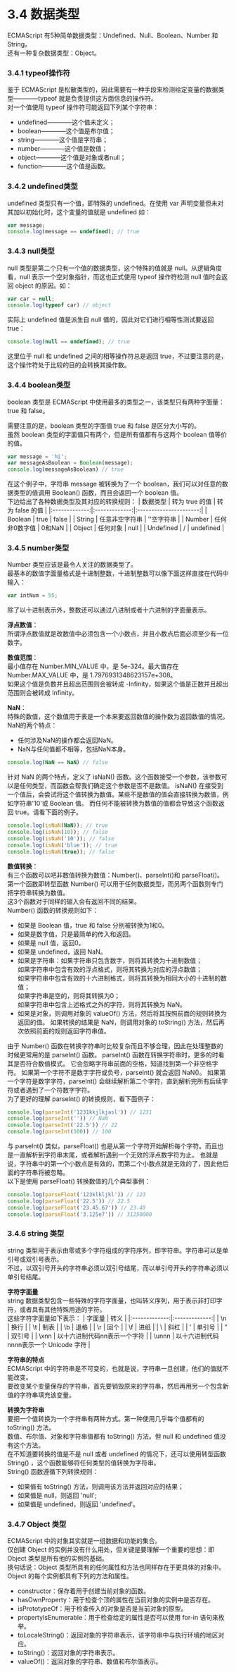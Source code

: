 # 3.4 数据类型
ECMAScript 有5种简单数据类型：Undefined、Null、Boolean、Number 和 String。   
还有一种复杂数据类型：Object。

### 3.4.1 typeof操作符
鉴于 ECMAScript 是松散类型的，因此需要有一种手段来检测给定变量的数据类型————typeof 就是负责提供这方面信息的操作符。    
对一个值使用 typeof 操作符可能返回下列某个字符串：
- undefined————这个值未定义；
- boolean————这个值是布尔值；
- string————这个值是字符串；
- number————这个值是数值；
- object————这个值是对象或者null；
- function————这个值是函数。

### 3.4.2 undefined类型
undefined 类型只有一个值，即特殊的 undefined。在使用 var 声明变量但未对其加以初始化时，这个变量的值就是 undefined 如：
```javascript
var message;
console.log(message == undefined); // true
```

### 3.4.3 null类型
null 类型是第二个只有一个值的数据类型，这个特殊的值就是 null。从逻辑角度看，null 表示一个空对象指针，而这也正式使用 typeof 操作符检测 
null 值时会返回 object 的原因。如：
```javascript
var car = null;
console.log(typeof car) // object
```
实际上 undefined 值是派生自 null 值的，因此对它们进行相等性测试要返回 true：
```javascript
console.log(null == undefined); // true
```
这里位于 null 和 undefined 之间的相等操作符总是返回 true，不过要注意的是，这个操作符处于比较的目的会转换其操作数。    

### 3.4.4 boolean类型
boolean 类型是 ECMAScript 中使用最多的类型之一，该类型只有两种字面量：true 和 false。    
    
需要注意的是，boolean 类型的字面值 true 和 false 是区分大小写的。   
虽然 boolean 类型的字面值只有两个，但是所有值都有与这两个 boolean 值等价的值。
```javascript
var message = 'hi';
var messageAsBoolean = Boolean(message);
console.log(messageAsBoolean) // true
```    
在这个例子中，字符串 message 被转换为了一个 boolean，我们可以对任意的数据类型的值调用 Boolean() 函数，而且会返回一个 boolean 值。     
下边给出了各种数据类型及其对应的转换规则：
| 数据类型          | 转为 true 的值     |   转为 false 的值              |
|:-------------:|:-------------:|:----------------------:|
| Boolean   | true | false |
| String   | 任意非空字符串 | ''空字符串 |
| Number   | 任何非0数字值 | 0和NaN |
| Object   | 任何对象 | null |
| Undefined   | / | undefined |

### 3.4.5 number类型
Number 类型应该是最令人关注的数据类型了。    
最基本的数值字面量格式是十进制整数，十进制整数可以像下面这样直接在代码中输入：
```javascript
var intNum = 55;
```
除了以十进制表示外，整数还可以通过八进制或者十六进制的字面量表示。
    
**浮点数值**：  
所谓浮点数值就是改数值中必须包含一个小数点，并且小数点后面必须至少有一位数字。  
  
**数值范围**：  
最小值存在 Number.MIN_VALUE 中，是 5e-324。最大值存在 Number.MAX_VALUE 中，是 1.7976931348623157e+308。    
如果这个值是负数并且超出范围则会被转成 -Infinity，如果这个值是正数并且超出范围则会被转成 Infinity。   
     
**NaN**：   
特殊的数值，这个数值用于表是一个本来要返回数值的操作数为返回数值的情况。   
NaN的两个特点：
- 任何涉及NaN的操作都会返回NaN。
- NaN与任何值都不相等，包括NaN本身。
```javascript
console.log(NaN == NaN) // false
```
针对 NaN 的两个特点，定义了 isNaN() 函数。这个函数接受一个参数，该参数可以是任何类型，而函数会帮我们确定这个参数是否不是数值。
isNaN() 在接受到一个值后，会尝试将这个值转换为数值。某些不是数值的值会直接转换为数值，例如字符串'10'或 Boolean 值。
而任何不能被转换为数值的值都会导致这个函数返回 true。请看下面的例子。  
```javascript
console.log(isNaN(NaN)); // true
console.log(isNaN(10)); // false
console.log(isNaN('10')); // false
console.log(isNaN('blue')); // true
console.log(isNaN(true)); // false
```
**数值转换**：  
有三个函数可以吧非数值转换为数值：Number()、parseInt()和 parseFloat()。    
第一个函数即转型函数 Number() 可以用于任何数据类型，而另两个函数则专门把字符串转换为数值。     
这3个函数对于同样的输入会有返回不同的结果。   
Number() 函数的转换规则如下：
- 如果是 Boolean 值，true 和 false 分别被转换为1和0。
- 如果是数字值，只是最简单的传入和返回。
- 如果是 null 值，返回0。
- 如果是 undefined，返回 NaN。
- 如果是字符串：如果字符串只包含数字，则将其转换为十进制数值；  
如果字符串中包含有效的浮点格式，则将其转换为对应的浮点数值；  
如果字符串中包含有效的十六进制格式，则将其转换为相同大小的十进制的数值；  
如果字符串是空的，则将其转换为0；  
如果字符串中包含上述格式之外的字符，则将其转换为 NaN。  
- 如果是对象，则调用对象的 valueOf() 方法，然后将其按照前面的规则转换为返回的值。
如果转换的结果是 NaN，则调用对象的 toString() 方法，然后再次依照前面的规则返回字符串值。   

由于 Number() 函数在转换字符串时比较复杂而且不够合理，因此在处理整数的时候更常用的是 parseInt() 函数。
parseInt() 函数在转换字符串时，更多的时看其是否符合数值模式。
它会忽略字符串前面的空格，知道找到第一个非空格字符。
如果第一个字符不是数字字符或负号，parseInt() 就会返回 NaN()。
如果第一个字符是数字字符，parseInt() 会继续解析第二个字符，直到解析完所有后续字符或者遇到了一个符数字字符。   
为了更好的理解 parseInt() 的转换规则，看下面例子：
```javascript
console.log(parseInt('1231kkjlkjasl')) // 1231
console.log(parseInt('')) // NaN
console.log(parseInt('22.5')) // 22
console.log(parseInt(100)) // 100
```

与 parseInt() 类似，parseFloat() 也是从第一个字符开始解析每个字符。而且也是一直解析到字符串末尾，或者解析遇到一个无效的浮点数字符为止。
也就是说，字符串中的第一个小数点是有效的，而第二个小数点就是无效的了，因此他后面的字符串将被忽略。    
以下是使用 parseFloat() 转换数值的几个典型事例：
```javascript
console.log(parseFloat('123klkljkl')) // 123
console.log(parseFloat('22.5')) // 22.5
console.log(parseFloat('23.45.67')) // 23.45
console.log(parseFloat('3.125e7')) // 31250000
```

### 3.4.6 string 类型
string 类型用于表示由零或多个字符组成的字符序列，即字符串。字符串可以是单引号或双引号表示。    
不过，以双引号开头的字符串必须以双引号结尾，而以单引号开头的字符串必须以单引号结尾。   

**字符字面量**    
string 数据类型包含一些特殊的字符字面量，也叫转义序列，用于表示非打印字符，或者具有其他特殊用途的字符。    
这些字符字面量如下表示：
| 字面量          | 转义     |
|:-------------:|:-------------:|
| \n  | 换行 |
| \t  | 制表 |
| \b  | 退格 |
| \r  | 回个 |
| \f  | 进纸 |
| \\  | 斜杠 |
| \'  | 单引号 |
| \"  | 双引号 |
| \xnn  | 以十六进制代码nn表示一个字符 |
| \unnn  | 以十六进制代码nnnn表示一个 Unicode 字符 |

**字符串的特点**     
ECMAScript 中的字符串是不可变的，也就是说，字符串一旦创建，他们的值就不能改变。    
要改变某个变量保存的字符串，首先要销毁原来的字符串，然后再用另一个包含新值的字符串填充该变量。   

**转换为字符串**  
要把一个值转换为一个字符串有两种方式。第一种使用几乎每个值都有的 toString() 方法。    
数值、布尔值、对象和字符串值都有 toString() 方法。但 null 和 undefined 值没有这个方法。  
在不知道要转换的值是不是 null 或者 undefined 的情况下，还可以使用转型函数 String() ，这个函数能够将任何类型的值转换为字符串。   
String() 函数遵循下列转换规则：
- 如果值有 toString() 方法，则调用该方法并返回对应的结果；
- 如果值是 null，则返回 'null';
- 如果值是 undefined，则返回 'undefined'。


### 3.4.7 Object 类型
ECMAScript 中的对象其实就是一组数据和功能的集合。   
仅创建 Object 的实例并没有什么用处，但关键是要理解一个重要的思想：即 Object 类型是所有他的实例的基础。   
换句话说：Object 类型所具有的任何属性和方法也同样存在于更具体的对象中。   
Object 的每个实例都具有下列的方法和属性。
- constructor：保存着用于创建当前对象的函数。
- hasOwnProperty：用于检查个顶的属性在当前对象的实例中是否存在。
- isPrototypeOf：用于检查传入的对象是否是当前对象的原型。 
- propertyIsEnumerable：用于检查给定的属性是否可以使用 for-in 语句来枚举。
- toLocaleString()：返回对象的字符串表示，该字符串中与执行环境的地区对应。
- toString()：返回对象的字符串表示。
- valueOf()：返回对象的字符串、数值和布尔值表示。